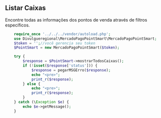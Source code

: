 ## Listar Caixas

Encontre todas as informações dos pontos de venda através de filtros específicos.

```php
    require_once '../../../vendor/autoload.php';
    use Divulgueregional\MercadoPagoPointSmart\MercadoPagoPointSmart;
    $token = '';//você gerencia seu token
    $PointSmart = new MercadoPagoPointSmart($token);

    try {
        $response = $PointSmart->mostrarTodosCaixas();
        if (!isset($response['status'])) {
            $response = pegarMSGErro($response);
            echo "<pre>";
            print_r($response);
        } else {
            echo "<pre>";
            print_r($response);
        }
    } catch (\Exception $e) {
        echo $e->getMessage();
    }
```
